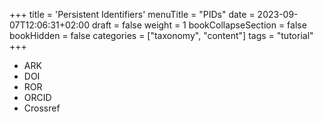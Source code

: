 +++
title = 'Persistent Identifiers'
menuTitle = "PIDs"
date = 2023-09-07T12:06:31+02:00
draft = false
weight = 1
bookCollapseSection = false
bookHidden = false
categories = ["taxonomy", "content"]
tags = "tutorial"
+++

- ARK
- DOI
- ROR
- ORCID
- Crossref
